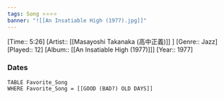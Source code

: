 ```yaml
---
tags: Song ⭐⭐⭐⭐ 
banner: "![[An Insatiable High (1977).jpg]]"
---
```

[Time:: 5:26]
[Artist:: [[Masayoshi Takanaka (高中正義)]] ]
[Genre:: Jazz]
[Played:: 12]
[Album:: [[An Insatiable High (1977)]]]
[Year:: 1977]
### Dates
````dataview
TABLE Favorite_Song
WHERE Favorite_Song = [[GOOD (BAD?) OLD DAYS]]
````